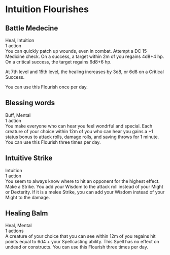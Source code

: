 # Intuition Flourishes

## Battle Medecine
Heal, Intuition\
1 action\
You can quickly patch up wounds, even in combat. Attempt a DC 15 Medicine check. On a success, a target within 2m of you regains 4d8+4 hp. On a critical success, the target regains 6d8+6 hp.

At 7th level and 15th level, the healing increases by 3d8, or 6d8 on a Critical Success.

You can use this Flourish once per day.

## Blessing words
Buff, Mental\
1 action\
You make everyone who can hear you feel wondrful and special. Each creature of your choice within 12m of you who can hear you gains a +1 status bonus to attack rolls, damage rolls, and saving throws for 1 minute. You can use this Flourish three times per day.

## Intuitive Strike
Intuition\
1 action\
You seem to always know where to hit an opponent for the highest effect. Make a Strike. You add your Wisdom to the attack roll instead of your Might or Dexterity. If it is a melee Strike, you can add your Wisdom instead of your Might to the damage. 

## Healing Balm
Heal, Mental\
1 actions\
A creature of your choice that you can see within 12m of you regains hit points equal to 6d4 + your Spellcasting ability. This Spell has no effect on undead or constructs. You can use this Flourish three times per day. 